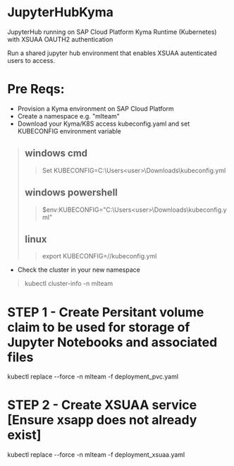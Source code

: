 # JupyterHubKyma
JupyterHub running on SAP Cloud Platform Kyma Runtime (Kubernetes) with XSUAA OAUTH2 authentication

Run a shared jupyter hub environment that enables XSUAA autenticated users to access.

# Pre Reqs:
* Provision a Kyma environment on SAP Cloud Platform
* Create a namespace e.g. "mlteam"
* Download your Kyma/K8S access kubeconfig.yaml and set KUBECONFIG environment variable
> ## windows cmd
>> Set KUBECONFIG=C:\Users\<user>\Downloads\kubeconfig.yml 
> ## windows powershell
>> $env:KUBECONFIG="C:\Users\<user>\Downloads\kubeconfig.yml" 
> ## linux
>> export KUBECONFIG=/<path>/kubeconfig.yml 

* Check the cluster in your new namespace
> kubectl cluster-info  -n mlteam


# STEP 1 - Create Persitant volume claim to be used for storage of Jupyter Notebooks and associated files
kubectl replace --force -n mlteam -f deployment_pvc.yaml


# STEP 2 - Create XSUAA service  [Ensure xsapp does not already exist]
kubectl replace --force -n mlteam -f deployment_xsuaa.yaml
